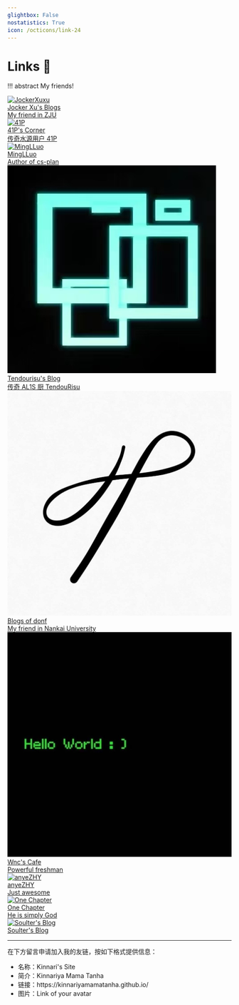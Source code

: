 ```yaml
---
glightbox: False
nostatistics: True
icon: /octicons/link-24
---
```


# Links 🥰

!!! abstract
    My friends!

<div class="flink-list">

<div class="flink-list-item">
    <a href="https://jokerxuxu.github.io/" title="JockerXuxu" target="_blank">
        <div class="flink-item-icon">
            <img src="https://jokerxuxu.github.io/medias/logo.png" alt="JockerXuxu">
        </div>
        <div class="flink-item-name heti-skip">Jocker Xu's Blogs</div>
        <div class="flink-item-desc">My friend in ZJU</div>
    </a>
</div>

<div class="flink-list-item">
    <a href="https://qiushao-e.github.io/" title="41P" target="_blank">
        <div class="flink-item-icon">
            <img src="https://qiushao-e.github.io/img/syq.jpg" alt="41P">
        </div>
        <div class="flink-item-name heti-skip">41P's Corner</div>
        <div class="flink-item-desc">传奇水源用户 41P</div>
    </a>
</div>

<div class="flink-list-item">
    <a href="https://minglluo.cn/" title="MingLLuo" target="_blank">
        <div class="flink-item-icon">
            <img src="https://avatars.githubusercontent.com/u/87021816?v=4" alt="MingLLuo">
        </div>
        <div class="flink-item-name heti-skip">MingLLuo</div>
        <div class="flink-item-desc">Author of cs-plan</div>
    </a>
</div>

<div class="flink-list-item">
    <a href="https://tendourisu.github.io/blog/" title="Tendourisu" target="_blank">
        <div class="flink-item-icon">
            <img src="https://raw.githubusercontent.com/Tendourisu/images/master/Tendourisuloop.jpg" alt="Tendourisu">
        </div>
        <div class="flink-item-name heti-skip">Tendourisu's Blog</div>
        <div class="flink-item-desc">传奇 AL1S 厨 TendouRisu</div>
    </a>
</div>

<div class="flink-list-item">
    <a href="https://DeepforThink.github.io/" title="DeepforThink" target="_blank">
        <div class="flink-item-icon">
            <img src="https://raw.githubusercontent.com/DeepforThink/DeepforThink.github.io/refs/heads/main/images/touxiang.png" alt="DeepforThink">
        </div>
        <div class="flink-item-name heti-skip">Blogs of donf</div>
        <div class="flink-item-desc">My friend in Nankai University</div>
    </a>
</div>

<div class="flink-list-item">
    <a href="https://wncfht.github.io/notes/" title="wnc" target="_blank">
        <div class="flink-item-icon">
            <img src="https://raw.githubusercontent.com/WncFht/picture/main/picture/logo.jpg" alt="wnc">
        </div>
        <div class="flink-item-name heti-skip">Wnc's Cafe</div>
        <div class="flink-item-desc">Powerful freshman</div>
    </a>
</div>

<div class="flink-list-item">
    <a href="https://haoyuzhen.com/" title="anyeZHY" target="_blank">
        <div class="flink-item-icon">
            <img src="https://haoyuzhen.com/images/me.JPG" alt="anyeZHY">
        </div>
        <div class="flink-item-name heti-skip">anyeZHY</div>
        <div class="flink-item-desc">Just awesome</div>
    </a>
</div>

<div class="flink-list-item">
    <a href="https://www.junyi42.com/" title="One Chapter" target="_blank">
        <div class="flink-item-icon">
            <img src="https://www.junyi42.com/figs/profile_new.jpg" alt="One Chapter">
        </div>
        <div class="flink-item-name heti-skip">One Chapter</div>
        <div class="flink-item-desc">He is simply God</div>
    </a>
</div>

<div class="flink-list-item">
    <a href="https://blog.soulter.top/" title="Soulter's Blog" target="_blank">
        <div class="flink-item-icon">
            <img src="https://avatars.githubusercontent.com/u/37870767?v=4" alt="Soulter's Blog">
        </div>
        <div class="flink-item-name heti-skip">Soulter's Blog</div>
        <div class="flink-item-desc"></div>
    </a>
</div>

</div>

<hr><p>在下方留言申请加入我的友链，按如下格式提供信息：</p><ul><li>名称：Kinnari's Site</li><li>简介：Kinnariya Mama Tanha</li><li>链接：https://kinnariyamamatanha.github.io/</li><li>图片：Link of your avatar</li></ul>
